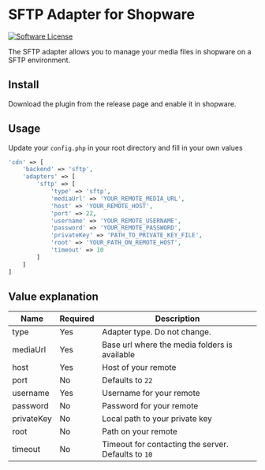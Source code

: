 # SFTP Adapter for Shopware

[![Software License](https://img.shields.io/badge/license-MIT-brightgreen.svg?style=flat-square)](LICENSE.md)

The SFTP adapter allows you to manage your media files in shopware on a SFTP environment.

## Install

Download the plugin from the release page and enable it in shopware.

## Usage

Update your `config.php` in your root directory and fill in your own values

```php
'cdn' => [
    'backend' => 'sftp',
    'adapters' => [
        'sftp' => [
            'type' => 'sftp',
            'mediaUrl' => 'YOUR_REMOTE_MEDIA_URL',
            'host' => 'YOUR_REMOTE_HOST',
            'port' => 22,
            'username' => 'YOUR_REMOTE_USERNAME',
            'password' => 'YOUR_REMOTE_PASSWORD',
            'privateKey' => 'PATH_TO_PRIVATE_KEY_FILE',
            'root' => 'YOUR_PATH_ON_REMOTE_HOST',
            'timeout' => 10
        ]
    ]
]
```

## Value explanation


| Name | Required | Description |
|------|----------|-------------|
| type | Yes | Adapter type. Do not change. |
| mediaUrl | Yes | Base url where the media folders is available |
| host | Yes | Host of your remote |
| port | No | Defaults to `22` |
| username | Yes | Username for your remote |
| password | No | Password for your remote |
| privateKey | No | Local path to your private key |
| root | No | Path on your remote |
| timeout | No | Timeout for contacting the server. Defaults to `10` |